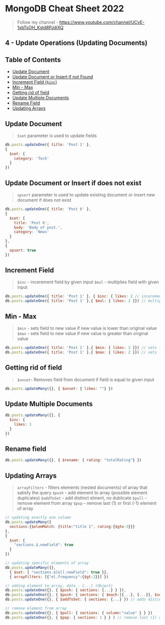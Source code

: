 # MongoDB Cheat Sheet 2022

> Follow my channel - https://www.youtube.com/channel/UCvE-1xbTsOH_Kstd8PJdiXQ

## 4 - Update Operations (Updating Documents)

## Table of Contents
- [Update Document](#update-document)
- [Update Document or Insert if not Found](#update-document-or-insert-if-not-found)
- [Increment Field (`$inc`)](#increment-field-inc)
- [Min - Max](#min-max)
- [Getting rid of field](#getting-rid-of-field)
- [Update Multiple Documents](#update-multiple-documents)
- [Rename Field](#rename-field)
- [Updating Arrays](#updating-arrays)


## Update Document
> `Sset` parameter is used to update fields
```js
db.posts.updateOne({ title: 'Post 1' },
{
  $set: {
    category: 'Tech'
  }
})
```

## Update Document or Insert if does not exist
> `upsert` parameter is used to update existing document or insert new document if does not exist
```js
db.posts.updateOne({ title: 'Post 6' },
{
  $set: {
    title: 'Post 6',
    body: 'Body of post.',
    category: 'News'
  }
},
{
  upsert: true
})
```

## Increment Field 
> `$inc` - incerement field by given input
> `$mul` - multiplies field with given input
```js
db.posts.updateOne({ title: 'Post 1' }, { $inc: { likes: 2 // incerement likes by 2 }})
db.posts.updateOne({ title: 'Post 1' },{ $mul: { likes: 2 }}) // multiple likes by 2
```

## Min - Max
> `$min` - sets field to new value if new value is lower than original value
> `$max` - sets field to new value if new value is greater than original value
```js
db.posts.updateOne({ title: 'Post 1' },{ $min: { likes: 2 }}) // sets likes to 2 if likes is greater than 2
db.posts.updateOne({ title: 'Post 1' },{ $max: { likes: 2 }}) // sets likes to 2 if likes is lower than 2
```

## Getting rid of field
> `$unset`- Removes field from document if field is equal to given input
```js
db.posts.updateMany({}, { $unset: { likes: ""} })
```

## Update Multiple Documents
```js
db.posts.updateMany({}, {
  $inc: {
    likes: 1
  }
})
```

## Rename field
```js
db.posts.updateMany({}, { $rename: { rating: "totalRating"} })
```

## Updating Arrays
> `arrayFilters` - filters elements (nested documents) of array that satisfy the query
> `$push` - add element to array (possible element duplicates)
> `$addToSet` - add distinct elment, no dublicate
> `$pull` - remove element from array
> `$pop` - remove last (1) or first (-1) element of array
```js
// updating exactly one column
db.posts.updateMany({
  sections:{$elemMatch: {title:"title 1", rating:{$gte:3}}}
},
{
  $set: {
    "sections.$.newField": true 
  }
})

// updating specific elements of array
db.posts.updateMany({},
  { $set: { "sections.$[el].newField": true }}, 
  { arrayFilters: [{"el.frequency":{$gt:2}}] }) 

// adding element to array, data - {...} (Object) 
db.posts.updateOne({}, { $push: { sections: {...} } }), 
db.posts.updateOne({}, { $push: { sections: { $each:[{...}, {...}], $sort:{column:1}}} }) 
db.posts.updateOne({}, { $addToSet: { sections: {...} }) // adds distinct elment, no dublicate

// remove element from array
db.posts.updateOne({}, { $pull: { sections: { column:"value" } } })
db.posts.updateOne({}, { $pop: { sections: 1 } } ) // remove last (1) or first (-1) element
```
